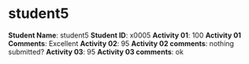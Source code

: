 # student5

**Student Name**: student5
**Student ID**: x0005
**Activity 01**: 100
**Activity 01 Comments**: Excellent
**Activity 02**: 95
**Activity 02 comments**: nothing submitted?
**Activity 03**: 95
**Activity 03 comments**: ok
